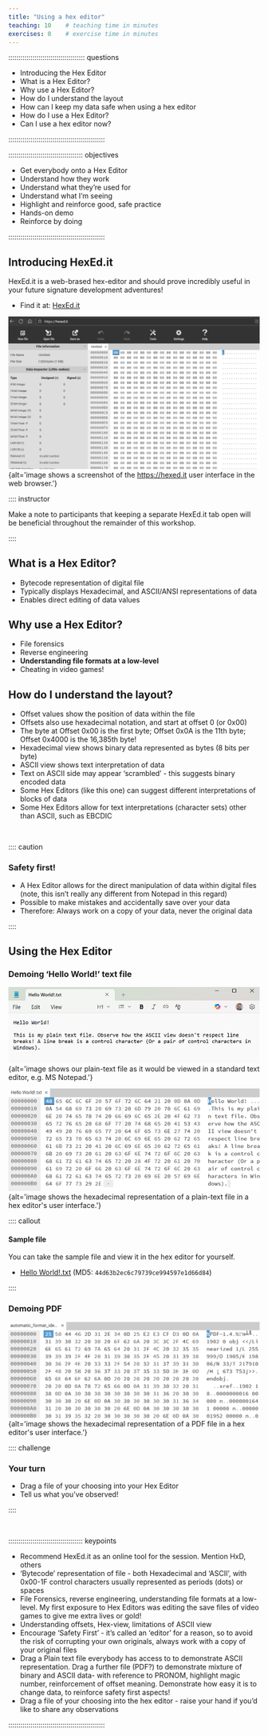 ```yaml
---
title: "Using a hex editor"
teaching: 10    # teaching time in minutes
exercises: 0    # exercise time in minutes
---
```


:::::::::::::::::::::::::::::::::::::: questions

* Introducing the Hex Editor
* What is a Hex Editor?
* Why use a Hex Editor?
* How do I understand the layout
* How can I keep my data safe when using a hex editor
* How do I use a Hex Editor?
* Can I use a hex editor now?

::::::::::::::::::::::::::::::::::::::::::::::::

::::::::::::::::::::::::::::::::::::: objectives

* Get everybody onto a Hex Editor
* Understand how they work
* Understand what they’re used for
* Understand what I’m seeing
* Highlight and reinforce good, safe practice
* Hands-on demo
* Reinforce by doing

::::::::::::::::::::::::::::::::::::::::::::::::

## Introducing HexEd.it

HexEd.it is a web-brased hex-editor and should prove incredibly useful in
your future signature development adventures!

* Find it at: [HexEd.it](https://HexEd.it)

<!--markdownlint-disable-->

![screenshot of hexed.it's user interface.](./fig/01-hex.png){alt='image shows a screenshot of the https://hexed.it user interface in the web browser.'}

<!--markdownlint-enable-->

:::: instructor

Make a note to participants that keeping a separate HexEd.it tab open will
be beneficial throughout the remainder of this workshop.

::::

## What is a Hex Editor?

* Bytecode representation of digital file
* Typically displays Hexadecimal, and ASCII/ANSI representations of data
* Enables direct editing of data values

## Why use a Hex Editor?

* File forensics
* Reverse engineering
* **Understanding file formats at a low-level**
* Cheating in video games\!

## How do I understand the layout?

* Offset values show the position of data within the file
* Offsets also use hexadecimal notation, and start at offset 0 (or 0x00)
* The byte at Offset 0x00 is the first byte; Offset 0x0A is the 11th byte;
Offset 0x4000 is the 16,385th byte\!
* Hexadecimal view shows binary data represented as bytes (8 bits per byte)
* ASCII view shows text interpretation of data
* Text on ASCII side may appear ‘scrambled’ \- this suggests binary encoded
data
* Some Hex Editors (like this one) can suggest different interpretations of
blocks of data
* Some Hex Editors allow for text interpretations (character sets) other
than ASCII, such as EBCDIC

<br>

:::: caution

### Safety first!

* A Hex Editor allows for the direct manipulation of data within digital
files (note, this isn’t really any different from Notepad in this regard)
* Possible to make mistakes and accidentally save over your data
* Therefore: Always work on a copy of your data, never the original data

::::

## Using the Hex Editor

### Demoing ‘Hello World!’ text file

<!--markdownlint-disable-->

![Hello World\! Plain\-text file.](./fig/02-hello.png){alt='image shows our plain\-text file as it would be viewed in a standard text editor, e.g. MS Notepad.'}

![Hello World\! Plain\-text file in hexadecimal.](./fig/03-plaintext.png){alt='image shows the hexadecimal representation of a plain\-text file in a hex editor\'s user interface.'}

<!--markdownlint-enable-->

:::: callout

#### Sample file

You can take the sample file and view it in the hex editor for yourself.

* [Hello World!.txt](./files/Hello%20World!.txt)
(MD5: <code>44d63b2ec6c79739ce994597e1d66d84</code>)

::::

### Demoing PDF

<!--markdownlint-disable-->

![A small part of a PDF file shown in a hex editor.](./fig/04-pdf.png){alt='image shows the hexadecimal representation of a PDF file in a hex editor\'s user interface.'}

<!--markdownlint-enable-->

:::: challenge

### Your turn

* Drag a file of your choosing into your Hex Editor
* Tell us what you’ve observed!

::::

<!--

Files used in this section:

* automatic\_format\_identification.pdf
* Hello World\!.txt

-->

<!-- NB. Keypoints should appear at the end of the markdown file. Aesthetically
     it looks like it's better with an additional newline so adding that
     here and using this comment as a separator to make it easy to read
     content.
-->

<br>

::::::::::::::::::::::::::::::::::::: keypoints

* Recommend HexEd.it as an online tool for the session. Mention HxD, others
* ‘Bytecode’ representation of file - both Hexadecimal and ‘ASCII’,
with 0x00-1F control characters usually represented as periods (dots)
or spaces
* File Forensics, reverse engineering, understanding file formats at a
low-level. My first exposure to Hex Editors was editing the save files of
video games to give me extra lives or gold!
* Understanding offsets, Hex-view, limitations of ASCII view
* Encourage ‘Safety First’ - it’s called an ‘editor’ for a reason, so to
avoid the risk of corrupting your own originals, always work with a copy of
your original files
* Drag a Plain text file everybody has access to to demonstrate ASCII
representation. Drag a further file (PDF?) to demonstrate mixture of binary
and ASCII data- with reference to PRONOM, highlight magic number,
reinforcement of offset meaning. Demonstrate how easy it is to change
data, to reinforce safety first aspects!
* Drag a file of your choosing into the hex editor - raise your hand if
you’d like to share any observations

::::::::::::::::::::::::::::::::::::::::::::::::
